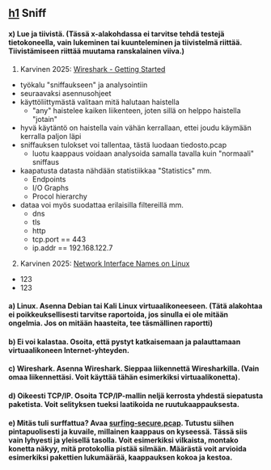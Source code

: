 ## [h1](https://terokarvinen.com/verkkoon-tunkeutuminen-ja-tiedustelu/#:~:text=Page%20Using%20Github-,h1,-Sniff) Sniff


#### x) Lue ja tiivistä. (Tässä x-alakohdassa ei tarvitse tehdä testejä tietokoneella, vain lukeminen tai kuunteleminen ja tiivistelmä riittää. Tiivistämiseen riittää muutama ranskalainen viiva.)

1. Karvinen 2025: [Wireshark - Getting Started](https://terokarvinen.com/wireshark-getting-started/)
- työkalu "sniffaukseen" ja analysointiin
- seuraavaksi asennusohjeet
- käyttöliittymästä valitaan mitä halutaan haistella
  - "any" haistelee kaiken liikenteen, joten sillä on helppo haistella "jotain"
- hyvä käytäntö on haistella vain vähän kerrallaan, ettei joudu käymään kerralla paljon läpi
- sniffauksen tulokset voi tallentaa, tästä luodaan tiedosto.pcap
  - luotu kaappaus voidaan analysoida samalla tavalla kuin "normaali" sniffaus
- kaapatusta datasta nähdään statistiikkaa "Statistics" mm.
  - Endpoints
  - I/O Graphs
  - Procol hierarchy
- dataa voi myös suodattaa erilaisilla filtereillä mm.
  - dns
  - tls
  - http
  - tcp.port == 443
  - ip.addr == 192.168.122.7


2. Karvinen 2025: [Network Interface Names on Linux](https://terokarvinen.com/network-interface-linux/)
- 123
- 123


#### a) Linux. Asenna Debian tai Kali Linux virtuaalikoneeseen. (Tätä alakohtaa ei poikkeuksellisesti tarvitse raportoida, jos sinulla ei ole mitään ongelmia. Jos on mitään haasteita, tee täsmällinen raportti)


#### b) Ei voi kalastaa. Osoita, että pystyt katkaisemaan ja palauttamaan virtuaalikoneen Internet-yhteyden.


#### c) Wireshark. Asenna Wireshark. Sieppaa liikennettä Wiresharkilla. (Vain omaa liikennettäsi. Voit käyttää tähän esimerkiksi virtuaalikonetta).


#### d) Oikeesti TCP/IP. Osoita TCP/IP-mallin neljä kerrosta yhdestä siepatusta paketista. Voit selityksen tueksi laatikoida ne ruutukaappauksesta.


#### e) Mitäs tuli surffattua? Avaa [surfing-secure.pcap](https://terokarvinen.com/verkkoon-tunkeutuminen-ja-tiedustelu/surfing-secure.pcap). Tutustu siihen pintapuolisesti ja kuvaile, millainen kaappaus on kyseessä. Tässä siis vain lyhyesti ja yleisellä tasolla. Voit esimerkiksi vilkaista, montako konetta näkyy, mitä protokollia pistää silmään. Määrästä voit arvioida esimerkiksi pakettien lukumäärää, kaappauksen kokoa ja kestoa.
